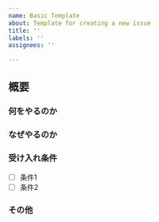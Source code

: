 ```yaml
---
name: Basic Template
about: Template for creating a new issue
title: ''
labels: ''
assignees: ''

---
```


## 概要
<!-- 主要な課題や機能、及び期待される成果について簡潔に説明してください。-->

### 何をやるのか


### なぜやるのか


### 受け入れ条件
- [  ] 条件1
- [  ] 条件2

### その他
